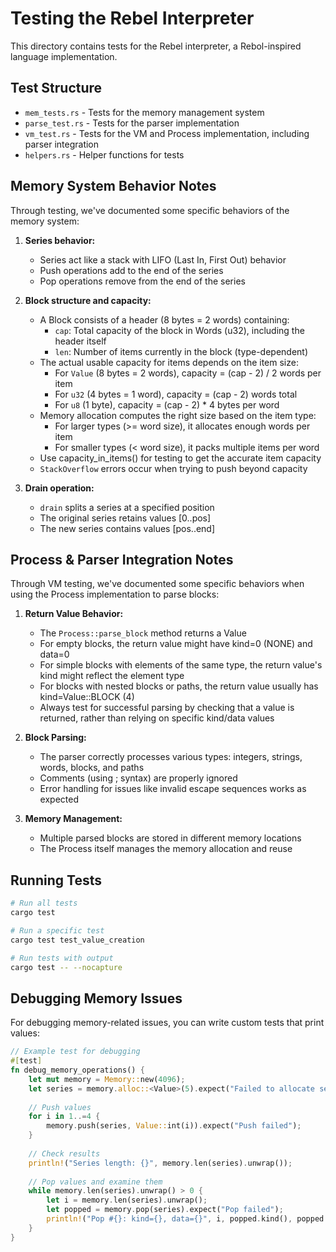 # Testing the Rebel Interpreter

This directory contains tests for the Rebel interpreter, a Rebol-inspired language implementation.

## Test Structure

- `mem_tests.rs` - Tests for the memory management system
- `parse_test.rs` - Tests for the parser implementation
- `vm_test.rs` - Tests for the VM and Process implementation, including parser integration
- `helpers.rs` - Helper functions for tests

## Memory System Behavior Notes

Through testing, we've documented some specific behaviors of the memory system:

1. **Series behavior:**
   - Series act like a stack with LIFO (Last In, First Out) behavior
   - Push operations add to the end of the series
   - Pop operations remove from the end of the series
2. **Block structure and capacity:**
   - A Block consists of a header (8 bytes = 2 words) containing:
     - `cap`: Total capacity of the block in Words (u32), including the header itself
     - `len`: Number of items currently in the block (type-dependent)
   - The actual usable capacity for items depends on the item size:
     - For `Value` (8 bytes = 2 words), capacity = (cap - 2) / 2 words per item
     - For `u32` (4 bytes = 1 word), capacity = (cap - 2) words total
     - For `u8` (1 byte), capacity = (cap - 2) * 4 bytes per word
   - Memory allocation computes the right size based on the item type:
     - For larger types (>= word size), it allocates enough words per item
     - For smaller types (< word size), it packs multiple items per word
   - Use capacity_in_items() for testing to get the accurate item capacity
   - `StackOverflow` errors occur when trying to push beyond capacity

3. **Drain operation:**
   - `drain` splits a series at a specified position
   - The original series retains values [0..pos]
   - The new series contains values [pos..end]

## Process & Parser Integration Notes

Through VM testing, we've documented some specific behaviors when using the Process implementation to parse blocks:

1. **Return Value Behavior:**
   - The `Process::parse_block` method returns a Value
   - For empty blocks, the return value might have kind=0 (NONE) and data=0
   - For simple blocks with elements of the same type, the return value's kind might reflect the element type
   - For blocks with nested blocks or paths, the return value usually has kind=Value::BLOCK (4)
   - Always test for successful parsing by checking that a value is returned, rather than relying on specific kind/data values

2. **Block Parsing:**
   - The parser correctly processes various types: integers, strings, words, blocks, and paths
   - Comments (using ; syntax) are properly ignored
   - Error handling for issues like invalid escape sequences works as expected

3. **Memory Management:**
   - Multiple parsed blocks are stored in different memory locations
   - The Process itself manages the memory allocation and reuse

## Running Tests

```bash
# Run all tests
cargo test

# Run a specific test
cargo test test_value_creation

# Run tests with output
cargo test -- --nocapture
```

## Debugging Memory Issues

For debugging memory-related issues, you can write custom tests that print values:

```rust
// Example test for debugging
#[test]
fn debug_memory_operations() {
    let mut memory = Memory::new(4096);
    let series = memory.alloc::<Value>(5).expect("Failed to allocate series");
    
    // Push values
    for i in 1..=4 {
        memory.push(series, Value::int(i)).expect("Push failed");
    }
    
    // Check results
    println!("Series length: {}", memory.len(series).unwrap());
    
    // Pop values and examine them
    while memory.len(series).unwrap() > 0 {
        let i = memory.len(series).unwrap();
        let popped = memory.pop(series).expect("Pop failed");
        println!("Pop #{}: kind={}, data={}", i, popped.kind(), popped.data());
    }
}
```